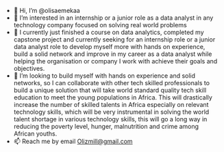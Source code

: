 - 👋 Hi, I’m @olisaemekaa
- 👀 I’m interested in an internship or a junior role as a data analyst in any technology company focused on solving real world problems 
- 🌱 I currently just finished a course on data analytics, completed my capstone project and currently seeking for an internship role or a junior data analyst role to develop myself more with hands on experience, build a solid network and improve in my career as a data analyst while helping the organisation or company I work with achieve their goals and objectives.
- 💞️ I’m looking to build myself with hands on experience and solid networks, so I can collaborate with other tech skilled professionals to build a unique solution that will take world standard quality tech skill education to meet the young populations in Africa. This will drastically increase the number of skilled talents in Africa especially on relevant technology skills, which will be very instrumental in solving the world talent shortage in various technology skills, this will go a long way in reducing the poverty level, hunger, malnutrition and crime among African youths.
- 📫 Reach me by email Olizmill@gmail.com

<!---
olisaemekaa/olisaemekaa is a ✨ special ✨ repository because its `README.md` (this file) appears on your GitHub profile.
You can click the Preview link to take a look at your changes.
--->
